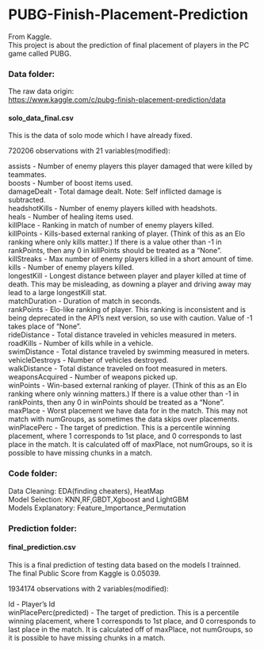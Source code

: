 # PUBG-Finish-Placement-Prediction
From Kaggle.          
This project is about the prediction of final placement of players in the PC game called PUBG.             
### Data folder:
The raw data origin:      
https://www.kaggle.com/c/pubg-finish-placement-prediction/data
#### solo_data_final.csv
This is the data of solo mode which I have already fixed.

720206 observations with 21 variables(modified):    

assists - Number of enemy players this player damaged that were killed by teammates.    
boosts - Number of boost items used.    
damageDealt - Total damage dealt. Note: Self inflicted damage is subtracted.    
headshotKills - Number of enemy players killed with headshots.      
heals - Number of healing items used.     
killPlace - Ranking in match of number of enemy players killed.         
killPoints - Kills-based external ranking of player. (Think of this as an Elo ranking where only kills matter.) If there is a value other than -1 in rankPoints, then any 0 in killPoints should be treated as a “None”.      
killStreaks - Max number of enemy players killed in a short amount of time.           
kills - Number of enemy players killed.         
longestKill - Longest distance between player and player killed at time of death. This may be misleading, as downing a player and driving away may lead to a large longestKill stat.        
matchDuration - Duration of match in seconds.         
rankPoints - Elo-like ranking of player. This ranking is inconsistent and is being deprecated in the API’s next version, so use with caution. Value of -1 takes place of “None”.        
rideDistance - Total distance traveled in vehicles measured in meters.
roadKills - Number of kills while in a vehicle.         
swimDistance - Total distance traveled by swimming measured in meters.          
vehicleDestroys - Number of vehicles destroyed.       
walkDistance - Total distance traveled on foot measured in meters.        
weaponsAcquired - Number of weapons picked up.        
winPoints - Win-based external ranking of player. (Think of this as an Elo ranking where only winning matters.) If there is a value other than -1 in rankPoints, then any 0 in winPoints should be treated as a “None”.     
maxPlace - Worst placement we have data for in the match. This may not match with numGroups, as sometimes the data skips over placements.       
winPlacePerc - The target of prediction. This is a percentile winning placement, where 1 corresponds to 1st place, and 0 corresponds to last place in the match. It is calculated off of maxPlace, not numGroups, so it is possible to have missing chunks in a match.        
### Code folder:
Data Cleaning: EDA(finding cheaters), HeatMap       
Model Selection: KNN,RF,GBDT,Xgboost and LightGBM      
Models Explanatory: Feature_Importance_Permutation     
### Prediction folder:
#### final_prediction.csv

This is a final prediction of testing data based on the models I trainned.     
The final Public Score from Kaggle is 0.05039.

1934174 observations with 2 variables(modified):    

Id - Player’s Id    
winPlacePerc(predicted) - The target of prediction. This is a percentile winning placement, where 1 corresponds to 1st place, and 0 corresponds to last place in the match. It is calculated off of maxPlace, not numGroups, so it is possible to have missing chunks in a match.


